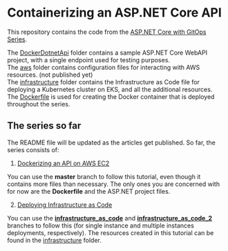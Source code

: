 # Containerizing an ASP.NET Core API

This repository contains the code from the [ASP.NET Core with GitOps Series](https://www.red-gate.com/simple-talk/sysadmin/containerization/asp-net-core-with-gitops-dockerizing-an-api-on-aws-ec2/).

The [DockerDotnetApi](https://github.com/Mirch/docker-dotnet-api/tree/master/DockerDotnetApi) folder contains a sample ASP.NET Core WebAPI project, with a single endpoint used for testing purposes.  
The [aws](https://github.com/Mirch/docker-dotnet-api/tree/master/aws) folder contains configuration files for interacting with AWS resources. (not published yet)  
The [infrastructure](https://github.com/Mirch/docker-dotnet-api/tree/master/infrastructure) folder contains the Infrastructure as Code file for deploying a Kubernetes cluster on EKS, and all the additional resources.
The [Dockerfile](https://github.com/Mirch/docker-dotnet-api/blob/master/Dockerfile) is used for creating the Docker container that is deployed throughout the series.  

## The series so far

The README file will be updated as the articles get published.
So far, the series consists of:

1. [Dockerizing an API on AWS EC2](https://www.red-gate.com/simple-talk/sysadmin/containerization/asp-net-core-with-gitops-dockerizing-an-api-on-aws-ec2/)

You can use the **master** branch to follow this tutorial, even though it contains more files than necessary. The only ones you are concerned with for now are the **Dockerfile** and the ASP.NET project files.

2. [Deploying Infrastructure as Code](https://www.red-gate.com/simple-talk/sysadmin/devops/asp-net-core-with-gitops-deploying-infrastructure-as-code/)

You can use the [**infrastructure_as_code**](https://github.com/Mirch/docker-dotnet-api/tree/infrastructure_as_code) and [**infrastructure_as_code_2**](https://github.com/Mirch/docker-dotnet-api/tree/infrastructure_as_code_2) branches to follow this (for single instance and multiple instances deployments, respectively). The resources created in this tutorial can be found in the [infrastructure](https://github.com/Mirch/docker-dotnet-api/tree/master/infrastructure) folder.
